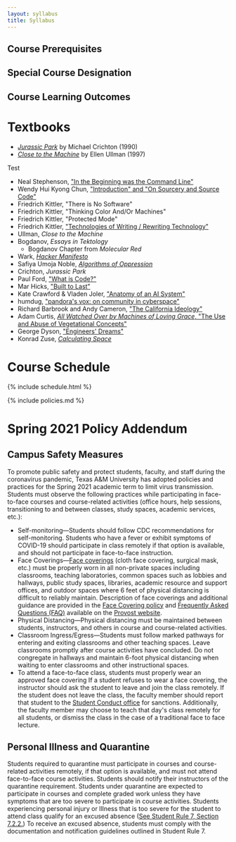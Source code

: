 ```yaml
---
layout: syllabus
title: Syllabus
---
```


## Course Prerequisites

## Special Course Designation

## Course Learning Outcomes

# Textbooks

* [*Jurassic Park*](https://www.google.com/books/edition/Jurassic_Park/MNeEFe9qU3cC?hl=en&gbpv=0) by Michael Crichton (1990)
* [*Close to the Machine*](https://www.google.com/books/edition/Close_to_the_Machine/Nc58pe_KSQAC?hl=en&gbpv=0) by Ellen Ullman (1997)

Test

* Neal Stephenson, ["In the Beginning was the Command Line"](http://cristal.inria.fr/~weis/info/commandline.html)
* Wendy Hui Kyong Chun, ["Introduction" and "On Sourcery and Source Code"](https://ebookcentral.proquest.com/lib/tamucs/detail.action?docID=3339277)
* Friedrich Kittler, "There is No Software"
* Friedrich Kittler, "Thinking Color And/Or Machines"
* Friedrich Kittler, "Protected Mode"
* Friedrich Kittler, ["Technologies of Writing / Rewriting Technology"](https://web.archive.org/web/20010111211800/https://www.emory.edu/ALTJNL/Articles/kittler/kit1.htm)
* Ullman, *Close to the Machine*
* Bogdanov, *Essays in Tektology*
	* Bogdanov Chapter from *Molecular Red*
* Wark, [*Hacker Manifesto*](https://ebookcentral.proquest.com/lib/tamucs/detail.action?docID=3300116)
* Safiya Umoja Noble, [*Algorithms of Oppression*](https://ebookcentral.proquest.com/lib/tamucs/detail.action?docID=4834260)
* Crichton, *Jurassic Park*
* Paul Ford, ["What is Code?"](https://www.bloomberg.com/graphics/2015-paul-ford-what-is-code/)
* Mar Hicks, ["Built to Last"](https://logicmag.io/care/built-to-last/)
* Kate Crawford & Vladen Joler, ["Anatomy of an AI System"](https://anatomyof.ai/)
* humdug, ["pandora's vox: on community in cyberspace"](https://gist.github.com/kolber/2131643)
* Richard Barbrook and Andy Cameron, ["The California Ideology"](https://www.metamute.org/editorial/articles/californian-ideology)
* Adam Curtis, [*All Watched Over by Machines of Loving Grace*, "The Use and Abuse of Vegetational Concepts"](https://vimeo.com/groups/96331/videos/80799352)
* George Dyson, ["Engineers' Dreams"](https://web.archive.org/web/20120620084640/http://www.edge.org/documents/archive/edge250.html#dyson)
* Konrad Zuse, [*Calculating Space*](https://philpapers.org/archive/ZUSRR.pdf)

# Course Schedule

{% include schedule.html %}

{% include policies.md %}

# Spring 2021 Policy Addendum

## Campus Safety Measures

To promote public safety and protect students, faculty, and staff during the coronavirus pandemic, Texas A&amp;M University has adopted policies and practices for the Spring 2021 academic term to limit virus transmission. Students must observe the following practices while participating in face-to-face courses and course-related activities (office hours, help sessions, transitioning to and between classes, study spaces, academic services, etc.):

* Self-monitoring—Students should follow CDC recommendations for self-monitoring. Students who have a fever or exhibit symptoms of COVID-19 should participate in class remotely if that option is available, and should not participate in face-to-face instruction.
* Face Coverings—[Face coverings](https://rules-saps.tamu.edu/PDFs/34.99.99.M0.03.pdf) (cloth face covering, surgical mask, etc.) must be properly worn in all non-private spaces including classrooms, teaching laboratories, common spaces such as lobbies and hallways, public study spaces, libraries, academic resource and support offices, and outdoor spaces where 6 feet of physical distancing is difficult to reliably maintain. Description of face coverings and additional guidance are provided in the [Face Covering policy](https://rules-saps.tamu.edu/PDFs/34.99.99.M0.03.pdf) and [Frequently Asked Questions (FAQ)](https://provost.tamu.edu/Menu/News/TAMU-Face-Covering-FAQs) available on the [Provost website](https://provost.tamu.edu/Menu/News/TAMU-Face-Covering-FAQs).
* Physical Distancing—Physical distancing must be maintained between students, instructors, and others in course and course-related activities.
* Classroom Ingress/Egress—Students must follow marked pathways for entering and exiting classrooms and other teaching spaces. Leave classrooms promptly after course activities have concluded. Do not congregate in hallways and maintain 6-foot physical distancing when waiting to enter classrooms and other instructional spaces.
* To attend a face-to-face class, students must properly wear an approved face covering If a student refuses to wear a face covering, the instructor should ask the student to leave and join the class remotely. If the student does not leave the class, the faculty member should report that student to the [Student Conduct office](https://studentlife.tamu.edu/sco/face-covering-violations/) for sanctions. Additionally, the faculty member may choose to teach that day's class remotely for all students, or dismiss the class in the case of a traditional face to face lecture.

## Personal Illness and Quarantine

Students required to quarantine must participate in courses and course-related activities remotely, if that option is available, and must not attend face-to-face course activities. Students should notify their instructors of the quarantine requirement. Students under quarantine are expected to participate in courses and complete graded work unless they have symptoms that are too severe to participate in course activities.  Students experiencing personal injury or Illness that is too severe for the student to attend class qualify for an excused absence ([See Student Rule 7, Section 7.2.2.](https://student-rules.tamu.edu/rule07/)) To receive an excused absence, students must comply with the documentation and notification guidelines outlined in Student Rule 7.
